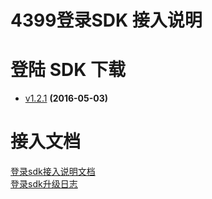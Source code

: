 ﻿# 4399登录SDK 接入说明




# 登陆 SDK 下载




* [v1.2.1](https://github.com/4399SDKDev/4399LoginSDK/blob/master/m4399LoginSDK.rar) **(2016-05-03)**










# 接入文档




[登录sdk接入说明文档](https://github.com/4399SDKDev/4399LoginSDK/blob/master/Document/LoginSDK_DOC.md)   
[登录sdk升级日志](https://github.com/4399SDKDev/4399LoginSDK/blob/master/Document/4399登录SDK升级日志.md)   
